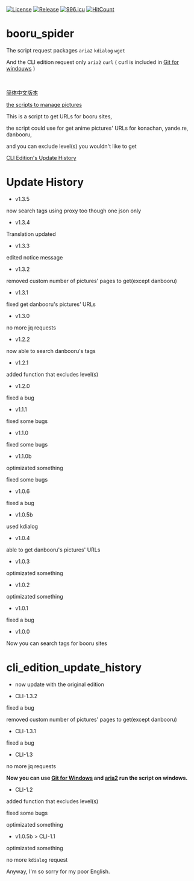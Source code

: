 [![License](https://img.shields.io/badge/license-Anti%20996-blue.svg)](https://raw.githubusercontent.com/poly000/booru_spider/master/LICENSE) [![Release](https://img.shields.io/github/release/poly000/booru_spider.svg)](https://github.com/poly000/booru_spider/releases) [![996.icu](https://img.shields.io/badge/link-996.icu-red.svg)](https://996.icu) [![HitCount](http://hits.dwyl.io/poly000/booru_spider.svg)](http://hits.dwyl.io/poly000/booru_spider)


# booru_spider
The script request packages `aria2` `kdialog` ``wget``

And the CLI edition request only `aria2` `curl` ( curl is included in [Git for windouws](https://git-scm.com/download/win) )

<br>

[简体中文版本](https://github.com/poly000/booru_spider/tree/zh_CN.ver)

[the scripts to manage pictures](https://github.com/poly000/booru_spider/wiki/Some-scripts)

This is a script to get URLs for booru sites,

the script could use for get anime pictures' URLs for konachan, yande.re, danbooru,

and you can exclude level(s) you wouldn't like to get

[CLI Edition's Update History](#cli_edition_update_history)

# Update History

* v1.3.5

 now search tags using proxy too though one json only

* v1.3.4

 Translation updated

* v1.3.3

 edited notice message

* v1.3.2

 removed custom number of pictures' pages to get(except danbooru)

* v1.3.1

 fixed get danbooru's pictures' URLs

* v1.3.0

 no more jq requests

* v1.2.2

 now able to search danbooru's tags

* v1.2.1

 added function that excludes level(s)

* v1.2.0

 fixed a bug

* v1.1.1

 fixed some bugs

* v1.1.0

 fixed some bugs

* v1.1.0b

 optimizated something

 fixed some bugs

* v1.0.6

 fixed a bug

* v1.0.5b

 used kdialog

* v1.0.4

 able to get danbooru's pictures' URLs

* v1.0.3

 optimizated something

* v1.0.2

 optimizated something

* v1.0.1

 fixed a bug

* v1.0.0

 Now you can search tags for booru sites

# cli_edition_update_history

* now update with the original edition

* CLI-1.3.2

 fixed a bug

 removed custom number of pictures' pages to get(except danbooru)

* CLI-1.3.1

 fixed a bug

* CLI-1.3

 no more jq requests

 <b>Now you can use [Git for Windows](https://git-scm.com/download/win) and [aria2](https://github.com/aria2/aria2/releases) run the script on windows.</b>

* CLI-1.2

 added function that excludes level(s)

 fixed some bugs

 optimizated something

* v1.0.5b > CLI-1.1

 optimizated something

 no more `kdialog` request


Anyway, I'm so sorry for my poor English.
